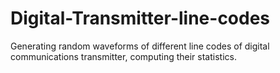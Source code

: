 # Digital-Transmitter-line-codes
Generating random waveforms of different line codes of digital communications transmitter, computing their statistics.

